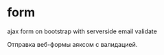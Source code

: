 # form
ajax form on bootstrap with serverside email validate

Отправка веб-формы аяксом с валидацией.

